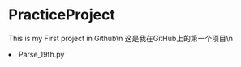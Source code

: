 # PracticeProject
This is my First project in Github\n
这是我在GitHub上的第一个项目\n
<li>Parse_19th.py</li>    
